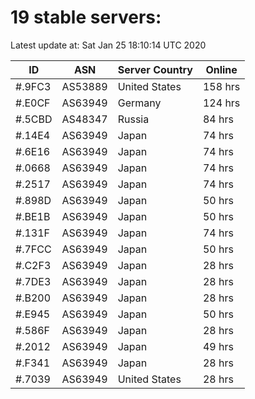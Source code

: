 # 19 stable servers:

Latest update at: Sat Jan 25 18:10:14 UTC 2020

| ID | ASN | Server Country | Online |
| -- | --- | -------------- | ------ |
| #.9FC3 | AS53889 | United States | 158 hrs |
| #.E0CF | AS63949 | Germany | 124 hrs |
| #.5CBD | AS48347 | Russia | 84 hrs |
| #.14E4 | AS63949 | Japan | 74 hrs |
| #.6E16 | AS63949 | Japan | 74 hrs |
| #.0668 | AS63949 | Japan | 74 hrs |
| #.2517 | AS63949 | Japan | 74 hrs |
| #.898D | AS63949 | Japan | 50 hrs |
| #.BE1B | AS63949 | Japan | 50 hrs |
| #.131F | AS63949 | Japan | 74 hrs |
| #.7FCC | AS63949 | Japan | 50 hrs |
| #.C2F3 | AS63949 | Japan | 28 hrs |
| #.7DE3 | AS63949 | Japan | 28 hrs |
| #.B200 | AS63949 | Japan | 28 hrs |
| #.E945 | AS63949 | Japan | 50 hrs |
| #.586F | AS63949 | Japan | 28 hrs |
| #.2012 | AS63949 | Japan | 49 hrs |
| #.F341 | AS63949 | Japan | 28 hrs |
| #.7039 | AS63949 | United States | 28 hrs |

